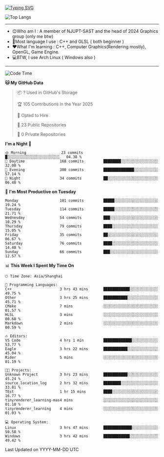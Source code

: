 <a href="https://git.io/typing-svg">
  <img src="https://readme-typing-svg.demolab.com?font=Fira+Code&pause=1000&random=false&width=435&separator=%3D&lines=std%3A%3Aprintln(%22Hello,+world!%22);" alt="Typing SVG" />
</a>

![Top Langs](https://github-readme-stats.vercel.app/api/top-langs/?username=FOTH0626&theme=transparent)

---

- 😉Who am I : A member of NJUPT-SAST and the head of 2024 Graphics group (only me btw)
- 📖Most language I use : C++ and GLSL ( both beginner )
- ❤What I'm learning : C++, Computer Graphics(Rendering mostly), OpenGL, Game Engine.
- 💻BTW, I use Arch Linux ( Windows also )
---
<!--START_SECTION:waka-->
![Code Time](http://img.shields.io/badge/Code%20Time-252%20hrs%2039%20mins-blue)

**🐱 My GitHub Data** 

> 📦 ? Used in GitHub's Storage 
 > 
> 🏆 105 Contributions in the Year 2025
 > 
> 💼 Opted to Hire
 > 
> 📜 23 Public Repositories 
 > 
> 🔑 0 Private Repositories 
 > 
**I'm a Night 🦉** 

```text
🌞 Morning                23 commits          █░░░░░░░░░░░░░░░░░░░░░░░░   04.38 % 
🌆 Daytime                168 commits         ████████░░░░░░░░░░░░░░░░░   32.00 % 
🌃 Evening                300 commits         ██████████████░░░░░░░░░░░   57.14 % 
🌙 Night                  34 commits          ██░░░░░░░░░░░░░░░░░░░░░░░   06.48 % 
```
📅 **I'm Most Productive on Tuesday** 

```text
Monday                   101 commits         █████░░░░░░░░░░░░░░░░░░░░   19.24 % 
Tuesday                  114 commits         █████░░░░░░░░░░░░░░░░░░░░   21.71 % 
Wednesday                54 commits          ███░░░░░░░░░░░░░░░░░░░░░░   10.29 % 
Thursday                 79 commits          ████░░░░░░░░░░░░░░░░░░░░░   15.05 % 
Friday                   35 commits          ██░░░░░░░░░░░░░░░░░░░░░░░   06.67 % 
Saturday                 76 commits          ████░░░░░░░░░░░░░░░░░░░░░   14.48 % 
Sunday                   66 commits          ███░░░░░░░░░░░░░░░░░░░░░░   12.57 % 
```


📊 **This Week I Spent My Time On** 

```text
🕑︎ Time Zone: Asia/Shanghai

💬 Programming Languages: 
C++                      3 hrs 43 mins       ████████████░░░░░░░░░░░░░   49.75 % 
Other                    3 hrs 25 mins       ███████████░░░░░░░░░░░░░░   45.71 % 
CMake                    7 mins              ░░░░░░░░░░░░░░░░░░░░░░░░░   01.57 % 
HLSL                     3 mins              ░░░░░░░░░░░░░░░░░░░░░░░░░   00.68 % 
Markdown                 2 mins              ░░░░░░░░░░░░░░░░░░░░░░░░░   00.59 % 

🔥 Editors: 
VS Code                  4 hrs 1 min         █████████████░░░░░░░░░░░░   53.77 % 
Eagle                    3 hrs 22 mins       ███████████░░░░░░░░░░░░░░   45.04 % 
Rider                    5 mins              ░░░░░░░░░░░░░░░░░░░░░░░░░   01.19 % 

🐱‍💻 Projects: 
Unknown Project          3 hrs 23 mins       ███████████░░░░░░░░░░░░░░   45.24 % 
source_location_log      2 hrs 32 mins       ████████░░░░░░░░░░░░░░░░░   33.81 % 
TEst                     1 hr 15 mins        ████░░░░░░░░░░░░░░░░░░░░░   16.77 % 
tinyrenderer_learning-mas4 mins              ░░░░░░░░░░░░░░░░░░░░░░░░░   01.10 % 
tinyrenderer_learning    4 mins              ░░░░░░░░░░░░░░░░░░░░░░░░░   01.03 % 

💻 Operating System: 
Linux                    3 hrs 47 mins       █████████████░░░░░░░░░░░░   50.58 % 
Windows                  3 hrs 42 mins       ████████████░░░░░░░░░░░░░   49.42 % 
```


 Last Updated on YYYY-MM-DD UTC
<!--END_SECTION:waka-->
